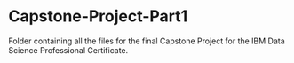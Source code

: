 # Capstone-Project-Part1
 Folder containing all the files for the final Capstone Project for the IBM Data Science Professional Certificate.
